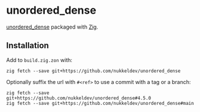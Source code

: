# unordered_dense

[unordered_dense](https://github.com/martinus/unordered_dense) packaged with [Zig](https://ziglang.org/).

## Installation

Add to `build.zig.zon` with:
```
zig fetch --save git+https://github.com/nukkeldev/unordered_dense
```
Optionally suffix the url with `#<ref>` to use a commit with a tag or a branch:
```
zig fetch --save git+https://github.com/nukkeldev/unordered_dense#4.5.0
zig fetch --save git+https://github.com/nukkeldev/unordered_dense#main
```
